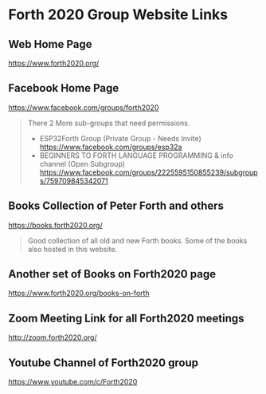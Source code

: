 # Forth 2020 Group Website Links

## Web Home Page

https://www.forth2020.org/

## Facebook Home Page

https://www.facebook.com/groups/forth2020

> There 2 More sub-groups that need permissions.
> - ESP32Forth Group (Private Group - Needs Invite) <br />
>    https://www.facebook.com/groups/esp32a
> - BEGINNERS TO FORTH LANGUAGE PROGRAMMING & info channel (Open Subgroup) <br />
>   https://www.facebook.com/groups/2225595150855239/subgroups/759709845342071

## Books Collection of Peter Forth and others

https://books.forth2020.org/

> Good collection of all old and new Forth books.
> Some of the books also hosted in this website.

## Another set of Books on Forth2020 page

https://www.forth2020.org/books-on-forth

## Zoom Meeting Link for all Forth2020 meetings

http://zoom.forth2020.org/

## Youtube Channel of Forth2020 group

https://www.youtube.com/c/Forth2020


